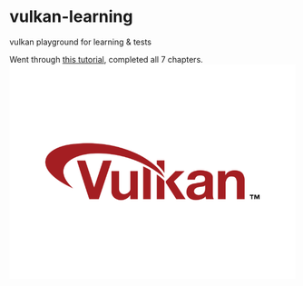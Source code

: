 # vulkan-learning
vulkan playground for learning &amp; tests

Went through [this tutorial](https://software.intel.com/content/www/us/en/develop/articles/api-without-secrets-introduction-to-vulkan-preface.html), completed all 7 chapters.
![vulkan-logo](vulkan-logo.png)